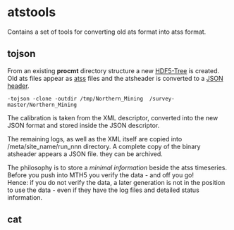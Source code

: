 # atstools


Contains a set of tools for converting old ats format into atss format.

## tojson


From an existing **procmt** directory structure a new [HDF5-Tree](../HDF5-Tree/HDF5-Tree.md#hdf5-tree) is created. <br>
Old ats files appear as [atss](../atss/atss.md#atss) files and the atsheader is converted to a [JSON header](../atss/atss.md#header).

`-tojson -clone -outdir /tmp/Northern_Mining  /survey-master/Northern_Mining`

The calibration is taken from the XML descriptor, converted into the new JSON format and stored inside the JSON descriptor.

The remaining logs, as well as the XML itself are copied into /meta/site_name/run_nnn directory. A complete copy of 
the binary atsheader appears a JSON file. they can be archived.

The philosophy is to store a *minimal information* beside the atss timeseries. <br>
Before you push into MTH5 you verify the data - and off you go! <br>
Hence: if you do not verify the data, a later generation is not in the position to use the data - even if they have the log files
and detailed status information. 



## cat

